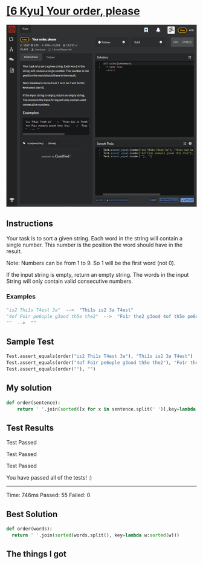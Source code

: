 # [[6 Kyu] Your order, please](https://www.codewars.com/kata/55c45be3b2079eccff00010f/train/python)

![image](./Problem.png)


## Instructions

 Your task is to sort a given string. Each word in the string will contain a single number. This number is the position the word should have in the result.

Note: Numbers can be from 1 to 9. So 1 will be the first word (not 0).

If the input string is empty, return an empty string. The words in the input String will only contain valid consecutive numbers.

### Examples

```python
"is2 Thi1s T4est 3a"  -->  "Thi1s is2 3a T4est"
"4of Fo1r pe6ople g3ood th5e the2"  -->  "Fo1r the2 g3ood 4of th5e pe6ople"
""  -->  ""
```



## Sample Test

```python
Test.assert_equals(order("is2 Thi1s T4est 3a"), "Thi1s is2 3a T4est")
Test.assert_equals(order("4of Fo1r pe6ople g3ood th5e the2"), "Fo1r the2 g3ood 4of th5e pe6ople")
Test.assert_equals(order(""), "")
```



## My solution

```python
def order(sentence):
    return ' '.join(sorted([x for x in sentence.split(' ')],key=lambda x : sorted(x)[:1]))
```



## Test Results

Test Passed

Test Passed

Test Passed

You have passed all of the tests! :)

---------

Time: 746ms Passed: 55 Failed: 0



## Best Solution

```python
def order(words):
  return ' '.join(sorted(words.split(), key=lambda w:sorted(w)))
```



## The things I got

